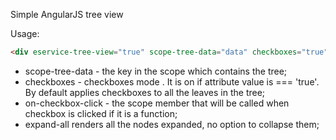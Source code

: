 Simple AngularJS tree view

Usage:
``` html
<div eservice-tree-view="true" scope-tree-data="data" checkboxes="true" expand-all="false" on-checkbox-click="onCheckboxClick"></div>
```

- scope-tree-data - the key in the scope which contains the tree;
- checkboxes - checkboxes mode . It is on if attribute value is === 'true'. By default applies checkboxes to all the leaves in the tree;
- on-checkbox-click - the scope member that will be called when checkbox is clicked if it is a function;
- expand-all renders all the nodes expanded, no option to collapse them;
